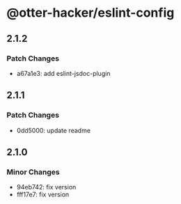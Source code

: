 # @otter-hacker/eslint-config

## 2.1.2

### Patch Changes

- a67a1e3: add eslint-jsdoc-plugin

## 2.1.1

### Patch Changes

- 0dd5000: update readme

## 2.1.0

### Minor Changes

- 94eb742: fix version
- fff17e7: fix version
